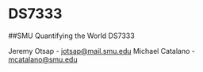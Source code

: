 # DS7333
##SMU Quantifying the World DS7333

Jeremy Otsap - jotsap@mail.smu.edu
Michael Catalano - mcatalano@smu.edu








